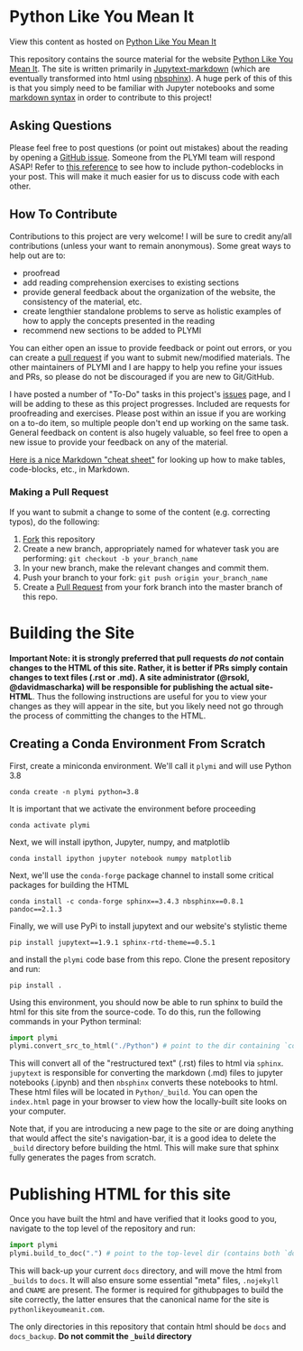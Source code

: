 # Python Like You Mean It
View this content as hosted on [Python Like You Mean It](https://www.pythonlikeyoumeanit.com/)

This repository contains the source material for the website [Python Like You Mean It](pythonlikeyoumeanit.com). The site is written primarily in [Jupytext-markdown](https://jupytext.readthedocs.io/en/latest/formats.html#jupytext-markdown) (which are eventually transformed into html using [nbsphinx](https://nbsphinx.readthedocs.io/en/0.3.4/)). A huge perk of this of this is that you simply need to be familiar with Jupyter notebooks and some [markdown syntax](https://github.com/adam-p/markdown-here/wiki/Markdown-Cheatsheet) in order to contribute to this project!

## Asking Questions
Please feel free to post questions (or point out mistakes) about the reading by opening a [GitHub issue](https://github.com/rsokl/Learning_Python/issues). Someone from the PLYMI team will respond ASAP! Refer to [this reference](https://github.com/adam-p/markdown-here/wiki/Markdown-Cheatsheet#code-and-syntax-highlighting) to see how to include python-codeblocks  in your post. This will make it much easier for us to discuss code with each other. 

## How To Contribute
Contributions to this project are very welcome!  I will be sure to credit any/all contributions (unless your want to remain anonymous). Some great ways to help out are to:
- proofread 
- add reading comprehension exercises to existing sections
- provide general feedback about the organization of the website, the consistency of the material, etc.
- create lengthier standalone problems to serve as holistic examples of how to apply the concepts presented in the reading 
- recommend new sections to be added to PLYMI
 
You can either open an issue to provide feedback or point out errors, or you can create a [pull request](https://help.github.com/articles/creating-a-pull-request/) if you want to submit new/modified materials. The other maintainers of PLYMI and I are happy to help you refine your issues and PRs, so please do not be discouraged if you are new to Git/GitHub.

I have posted a number of "To-Do" tasks in this project's [issues](https://github.com/rsokl/Learning_Python/issues) page, and I will be adding to these as this project progresses. Included are requests for proofreading and exercises. Please post within an issue if you are working on a to-do item, so multiple people don't end up working on the same task. General feedback on content is also hugely valuable, so feel free to open a new issue to provide your feedback on any of the material.

[Here is a nice Markdown "cheat sheet"](https://github.com/adam-p/markdown-here/wiki/Markdown-Cheatsheet) for looking up how to make tables, code-blocks, etc., in Markdown.

### Making a Pull Request
If you want to submit a change to some of the content (e.g. correcting typos), do the following:
1. [Fork](https://docs.github.com/en/github/getting-started-with-github/fork-a-repo) this repository
2. Create a new branch, appropriately named for whatever task you are performing: `git checkout -b your_branch_name`
3. In your new branch, make the relevant changes and commit them.
4. Push your branch to your fork: `git push origin your_branch_name`
5. Create a [Pull Request](https://help.github.com/articles/creating-a-pull-request/) from your fork branch into the master branch of this repo.

# Building the Site
**Important Note: it is strongly preferred that pull requests *do not* contain changes to the HTML of this site. Rather, it is better if PRs simply contain changes to text files (.rst or .md). A site administrator (@rsokl, @davidmascharka) will be responsible for publishing the actual site-HTML**. Thus the following instructions are useful for you to view your changes as they will appear in the site, but you likely need not go through the process of committing the changes to the HTML. 

## Creating a Conda Environment From Scratch

First, create a miniconda environment. We'll call it `plymi` and will use Python 3.8

```shell
conda create -n plymi python=3.8
```

It is important that we activate the environment before proceeding

```shell
conda activate plymi
```

Next, we will install ipython, Jupyter, numpy, and matplotlib

```shell
conda install ipython jupyter notebook numpy matplotlib 
```

Next, we'll use the `conda-forge` package channel to install some critical packages for building the HTML

```shell
conda install -c conda-forge sphinx==3.4.3 nbsphinx==0.8.1 pandoc==2.1.3 
```

Finally, we will use PyPi to install jupytext and our website's stylistic theme

```shell
pip install jupytext==1.9.1 sphinx-rtd-theme==0.5.1
```

and install the `plymi` code base from this repo. Clone the present repository and run:

```shell
pip install .
```

Using this environment, you should now be able to run sphinx to build the html for this site from the source-code. To do this, run the following commands in your Python terminal:

```python
import plymi
plymi.convert_src_to_html("./Python") # point to the dir containing `conf.py`
```

This will convert all of the "restructured text" (.rst) files to html via `sphinx`. `jupytext` is responsible for converting the markdown (.md) files to jupyter notebooks (.ipynb) and then `nbsphinx` converts these notebooks to html.
These html files will be located in `Python/_build`. You can open the `index.html` page in your browser to view how the locally-built site looks on your computer. 

Note that, if you are introducing a new page to the site or are doing anything that would affect the site's navigation-bar, it is a good idea to delete the `_build` directory before building the html. This will make sure that sphinx fully generates the pages from scratch.

# Publishing HTML for this site
Once you have built the html and have verified that it looks good to you, navigate to the top level of the repository and run:

```python
import plymi
plymi.build_to_doc(".") # point to the top-level dir (contains both `docs/` and `docs_backup`)
```

This will back-up your current `docs` directory, and will move the html from `_builds` to `docs`. It will also ensure some essential "meta" files, `.nojekyll` and `CNAME` are present. The former is required for githubpages to build the site correctly, the latter ensures that the canonical name for the site is `pythonlikeyoumeanit.com`.




The only directories in this repository that contain html should be `docs` and `docs_backup`. **Do not commit the `_build` directory**  
